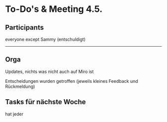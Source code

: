# To-Do's & Meeting 4.5.

## Participants

everyone except Sammy (entschuldigt)

---


## Orga

Updates, nichts was nicht auch auf Miro ist

Entscheidungen wurden getroffen (jeweils kleines Feedback und Rückmeldung)


## Tasks für nächste Woche

hat jeder